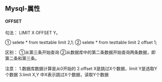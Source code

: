 ## Mysql-属性

#### OFFSET

句法： LIMIT X OFFSET Y。

① selete * from testtable limit 2,1;
② selete * from testtable limit 2 offset 1;

区别：
①从第三条开始查询
②从数据库中的第二条数据开始查询两条数据，即第二条和第三条。

注意：
1.数据库数据计算是从0开始的
2.offset X是跳过X个数据，limit Y是选取Y个数据
3.limit X,Y 中X表示跳过X个数据，读取Y个数据



